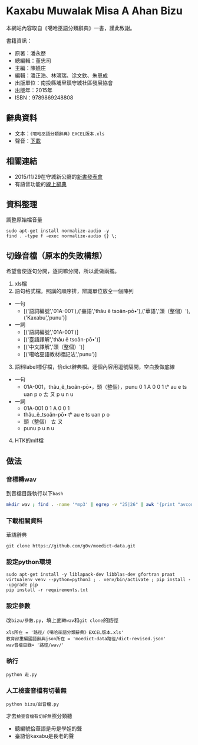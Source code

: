 # Kaxabu Muwalak Misa A Ahan Bizu
本網站內容取自《噶哈巫語分類辭典》一書，謹此致謝。

書籍資訊：

* 原著：潘永歷
* 總編輯：董忠司
* 主編：陳嬿庄
* 編輯：潘正浩、林鴻瑞、涂文欽、朱恩成
* 出版單位：南投縣埔里鎮守城社區發展協會
* 出版年：2015年
* ISBN：9789869248808

## 辭典資料
* 文本：`《噶哈巫語分類辭典》EXCEL版本.xls`
* 聲音：[下載](https://www.dropbox.com/sh/8iqtr7eayb93lws/AAANlE-qleOKHIibQKnCBgVNa?dl=0)

## 相關連結
* 2015/11/29在守城新公廳的[新書發表會](https://www.facebook.com/events/1662129040716123/)
* 有語音功能的[線上辭典](http://kaxabu.意傳.台灣/)

## 資料整理
調整原始檔音量
```
sudo apt-get install normalize-audio -y
find . -type f -exec normalize-audio {} \;
```


## 切錄音檔（原本的失敗構想）
希望會使逐句分開，逐詞嘛分開，所以愛做兩擺。

1. xls檔
2. 語句格式檔。照講的順序排，辨識單位放仝一個陣列
  * 一句
    * [('語詞編號','01A-001'),('臺語','thâu ê tsoân-pō•'),('華語','頭（整個）'),('Kaxabu','punu')]
  * 一詞
	* [('語詞編號','01A-001')]
	* [('臺語譯解','thâu ê tsoân-pō•')]
	* [('中文譯解','頭（整個）')]
	* [('噶哈巫語教材標記法','punu')]
3. 語料label標仔檔，佮dict辭典檔。逐個內容用逗號隔開，空白換做底線
  * 一句
    * 01A-001，thâu_ê_tsoân-pō•，頭（整個），punu 0 1 A 0 0 1 tʰ au e ts uan p o ㄊ ㄡ p u n u
  * 一詞
	* 01A-001 0 1 A 0 0 1
	* thâu_ê_tsoân-pō• tʰ au e ts uan p o
	* 頭（整個） ㄊ ㄡ
	* punu p u n u
4. HTK的mlf檔

## 做法
### 音標轉wav
到音檔目錄執行以下`bash`
```bash
mkdir wav ; find . -name '*mp3' | egrep -v "25|26" | awk '{print "avconv -i "$0" "$0}'| sed 's/3 \./3 wav/g' | sed 's/\.[^ 1-9]*mp3$/.wav/g' | bash
```

### 下載相關資料
華語辭典
```
git clone https://github.com/g0v/moedict-data.git
```

### 設定python環境
```
sudo apt-get install -y liblapack-dev libblas-dev gfortran praat
virtualenv venv --python=python3 ; . venv/bin/activate ; pip install --upgrade pip
pip install -r requirements.txt 
```

### 設定參數
改`bizu/參數.py`，填上面`轉wav`和`git clone`的路徑
```
xls所在 = '路徑/《噶哈巫語分類辭典》EXCEL版本.xls'
教育部重編國語辭典json所在 = 'moedict-data路徑/dict-revised.json'
wav音檔目錄= '路徑/wav/'
```

### 執行
```
python 走.py
```

### 人工檢查音檔有切著無
```
python bizu/敆音檔.py
```
才去`檢查音檔有切好無`照分類聽
* 聽編號佮華語是毋是學姐的聲
* 臺語佮kaxabu是長老的聲

